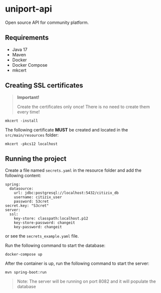 # uniport-api

Open source API for community platform.

## Requirements

- Java 17
- Maven
- Docker
- Docker Compose
- mkcert

## Creating SSL certificates

> **Important!**
> 
> Create the certificates only once! There is no need to create them every time!

```shell
mkcert -install
```

The following certificate **MUST** be created and located in the `src/main/resources` folder:

```shell
mkcert -pkcs12 localhost
```

## Running the project

Create a file named `secrets.yaml` in the resource folder and add the following content:

```shell
spring:
  datasource:
    url: jdbc:postgresql://localhost:5432/citizix_db
    username: citizix_user
    password: S3cret
secret.key: "S3cret"
server:
  ssl:
    key-store: classpath:localhost.p12
    key-store-password: changeit
    key-password: changeit
```
or see the `secrets_example.yaml` file.

Run the following command to start the database:

```shell
docker-compose up
```

After the container is up, run the following command to start the server:

```shell
mvn spring-boot:run
```

> Note: The server will be running on port 8082 and it will populate the database
